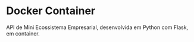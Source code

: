 # Docker Container
API de Mini Ecossistema Empresarial, desenvolvida em Python com Flask, em container.
